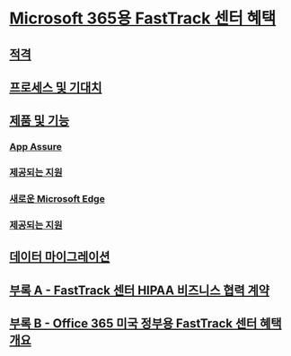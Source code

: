 # [Microsoft 365용 FastTrack 센터 혜택](introduction.md)
## [적격](eligibility.md)
## [프로세스 및 기대치](process-and-expectations.md)
## [제품 및 기능](products-and-capabilities.md)
### [App Assure](Win-10-app-assure.md)
### [제공되는 지원](Win-10-app-assure-assistance-offered.md)
### [새로운 Microsoft Edge](Win-10-microsoft-edge.md)
### [제공되는 지원](Win-10-microsoft-edge-assistance-offered.md)
## [데이터 마이그레이션](data-migration.md)
## [부록 A - FastTrack 센터 HIPAA 비즈니스 협력 계약](O365-hipaa-business-associate-agreement.md)
## [부록 B - Office 365 미국 정부용 FastTrack 센터 혜택 개요](US-Gov-appendix-overview.md)

